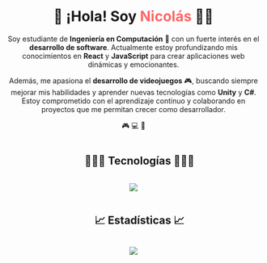 <div align="center">
  <h1>👋 ¡Hola! Soy <span style="color: #ff6666;">Nicolás</span> 👨‍💻</h1>
  <p>
    Soy estudiante de <b>Ingeniería en Computación</b> 🚀 con un fuerte interés en el <b>desarrollo de software</b>. Actualmente estoy profundizando mis conocimientos en <b>React</b> y <b>JavaScript</b> para crear aplicaciones web dinámicas y emocionantes.
  </p>
  <p>
    Además, me apasiona el <b>desarrollo de videojuegos</b> 🎮, buscando siempre mejorar mis habilidades y aprender nuevas tecnologías como <b>Unity</b> y <b>C#</b>. Estoy comprometido con el aprendizaje continuo y colaborando en proyectos que me permitan crecer como desarrollador.
  </p>
  <p>🎮 💻 🌟</p>
</div>

<!--h1 without bottom border-->
<div id="user-content-toc">
  <ul align="center">
    <summary><h2 style="display: inline-block">👨🏻‍💻 Tecnologías 👨🏻‍💻</h2></summary>
  </ul>
</div>

<!--tech stack icons-->
<p align="center">
  <a href="https://skillicons.dev">
    <img src="https://skillicons.dev/icons?i=git,androidstudio,c,cpp,css,haskell,html,ai,java,postgres,py,unity,vscode,&perline=14" />
  </a>
</p>

<!--h1 without bottom border-->
<div id="user-content-toc">
  <ul align="center">
    <summary><h2 style="display: inline-block">📈 Estadísticas 📈</h2></summary>
  </ul>
</div>

<!-- Most Used Languages -->
<div align="center">
  <img align="center" 
       src="https://github-readme-stats.anuraghazra1.vercel.app/api/top-langs/?username=Kiriby-Dev&theme=dark&hide_border=false&no-bg=true&no-frame=true&langs_count=10" />
</div>

